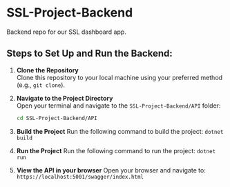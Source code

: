 # SSL-Project-Backend
Backend repo for our SSL dashboard app. 

## Steps to Set Up and Run the Backend:

1. **Clone the Repository**  
   Clone this repository to your local machine using your preferred method (e.g., `git clone`).

2. **Navigate to the Project Directory**  
   Open your terminal and navigate to the `SSL-Project-Backend/API` folder:  
   ```bash
   cd SSL-Project-Backend/API

3. **Build the Project** 
  Run the following command to build the project:
  `dotnet build`

4. **Run the Project** 
  Run the following command to run the project:
  `dotnet run`

5. **View the API in your browser** 
  Open your browser and navigate to:
  `https://localhost:5001/swagger/index.html`

